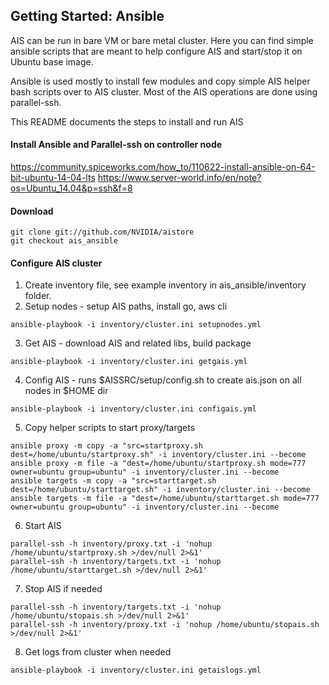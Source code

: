 ## Getting Started: Ansible

AIS can be run in bare VM or bare metal cluster. Here you can find simple ansible scripts that are meant to help configure AIS and start/stop it on Ubuntu base image.

Ansible is used mostly to install few modules and copy simple AIS helper bash scripts over to AIS cluster. Most of the AIS operations are done using parallel-ssh.

This README documents the steps to install and run AIS

#### Install Ansible and Parallel-ssh on controller node
https://community.spiceworks.com/how_to/110622-install-ansible-on-64-bit-ubuntu-14-04-lts
https://www.server-world.info/en/note?os=Ubuntu_14.04&p=ssh&f=8

#### Download 
```
git clone git://github.com/NVIDIA/aistore
git checkout ais_ansible
```

#### Configure AIS cluster
1. Create inventory file, see example inventory in ais_ansible/inventory folder.
2. Setup nodes - setup AIS paths, install go, aws cli
```
ansible-playbook -i inventory/cluster.ini setupnodes.yml
```
3. Get AIS - download AIS and related libs, build package
```
ansible-playbook -i inventory/cluster.ini getgais.yml
```
4. Config AIS - runs $AISSRC/setup/config.sh to create ais.json on all nodes in $HOME dir
```
ansible-playbook -i inventory/cluster.ini configais.yml
```
5. Copy helper scripts to start proxy/targets
```
ansible proxy -m copy -a "src=startproxy.sh dest=/home/ubuntu/startproxy.sh" -i inventory/cluster.ini --become
ansible proxy -m file -a "dest=/home/ubuntu/startproxy.sh mode=777 owner=ubuntu group=ubuntu" -i inventory/cluster.ini --become
ansible targets -m copy -a "src=starttarget.sh dest=/home/ubuntu/starttarget.sh" -i inventory/cluster.ini --become
ansible targets -m file -a "dest=/home/ubuntu/starttarget.sh mode=777 owner=ubuntu group=ubuntu" -i inventory/cluster.ini --become
```

6. Start AIS
```
parallel-ssh -h inventory/proxy.txt -i 'nohup /home/ubuntu/startproxy.sh >/dev/null 2>&1'
parallel-ssh -h inventory/targets.txt -i 'nohup /home/ubuntu/starttarget.sh >/dev/null 2>&1'
```

7. Stop AIS if needed
```
parallel-ssh -h inventory/targets.txt -i 'nohup /home/ubuntu/stopais.sh >/dev/null 2>&1'
parallel-ssh -h inventory/proxy.txt -i 'nohup /home/ubuntu/stopais.sh >/dev/null 2>&1'
```

8. Get logs from cluster when needed
```
ansible-playbook -i inventory/cluster.ini getaislogs.yml
```


